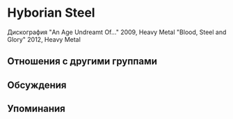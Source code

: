 # Hyborian Steel

Дискография
"An Age Undreamt Of..." 2009, Heavy Metal
"Blood, Steel and Glory" 2012, Heavy Metal

## Отношения с другими группами


## Обсуждения


## Упоминания

